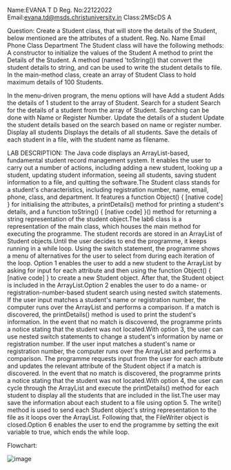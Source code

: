Name:EVANA T D
Reg. No:22122022
Email:evana.td@msds.christuniversity.in
Class:2MScDS A

Question:
Create a Student class, that will store the details of the Student, below mentioned are the attributes of a student.
Reg. No.
Name
Email
Phone
Class
Department
The Student class will have the following methods:
A constructor to initialize the values of the Student
A method to print the Details of the Student.
A method (named 'toString()) that convert the student details to string, and can be used to write the student details to file.
In the main-method class, create an array of Student Class to hold maximum details of 100 Students.

In the menu-driven program, the menu options will have
Add a student
Adds the details of 1 student to the array of Student.
Search for a student
Search for the details of a student from the array of Student.
Searching can be done with Name or Register Number.
Update the details of a student
Update the student details based on the search based on name or register number.
Display all students
Displays the details of all students.
Save the details of each student in a file, with the student name as filename.


LAB DESCRIPTION:
The Java code displays an ArrayList-based, fundamental student record management system. It enables the user to carry out a number of actions, including adding a new student, looking up a student, updating student information, seeing all students, saving student information to a file, and quitting the software.The Student class stands for a student's characteristics, including registration number, name, email, phone, class, and department. It features a function Object() { [native code] } for initialising the attributes, a printDetails() method for printing a student's details, and a function toString() { [native code] }() method for returning a string representation of the student object.The lab6 class is a representation of the main class, which houses the main method for executing the programme. The student records are stored in an ArrayList of Student objects.Until the user decides to end the programme, it keeps running in a while loop. Using the switch statement, the programme shows a menu of alternatives for the user to select from during each iteration of the loop.
Option 1 enables the user to add a new student to the ArrayList by asking for input for each attribute and then using the function Object() { [native code] } to create a new Student object. After that, the Student object is included in the ArrayList.Option 2 enables the user to do a name- or registration-number-based student search using nested switch statements. If the user input matches a student's name or registration number, the computer runs over the ArrayList and performs a comparison. If a match is discovered, the printDetails() method is used to print the student's information. In the event that no match is discovered, the programme prints a notice stating that the student was not located.With option 3, the user can use nested switch statements to change a student's information by name or registration number. If the user input matches a student's name or registration number, the computer runs over the ArrayList and performs a comparison. The programme requests input from the user for each attribute and updates the relevant attribute of the Student object if a match is discovered. In the event that no match is discovered, the programme prints a notice stating that the student was not located.With option 4, the user can cycle through the ArrayList and execute the printDetails() method for each student to display all the students that are included in the list.The user may save the information about each student to a file using option 5. The write() method is used to send each Student object's string representation to the file as it loops over the ArrayList. Following that, the FileWriter object is closed.Option 6 enables the user to end the programme by setting the exit variable to true, which ends the while loop.







Flowchart:

![image](https://github.com/EVANATD/22122022-MDS273L-JAVA/assets/118044613/5974fea2-685e-4c15-a39e-e0f863230631)





